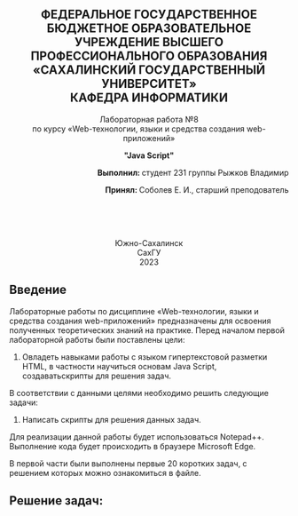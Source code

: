 <p></p>

<h2 align="center">ФЕДЕРАЛЬНОЕ ГОСУДАРСТВЕННОЕ БЮДЖЕТНОЕ ОБРАЗОВАТЕЛЬНОЕ УЧРЕЖДЕНИЕ ВЫСШЕГО ПРОФЕССИОНАЛЬНОГО ОБРАЗОВАНИЯ <br> «САХАЛИНСКИЙ ГОСУДАРСТВЕННЫЙ УНИВЕРСИТЕТ» <br> КАФЕДРА ИНФОРМАТИКИ </h2>
<p align="center">Лабораторная работа №8 <br>
по курсу «Web-технологии, языки и средства создания web-приложений» 

<p align="center"><b>"Java Script"</b><p>
<p align="right"><b>Выполнил: </b> студент 231 группы Рыжков Владимир </p>
<p  align="right"><b>Принял: </b> Соболев Е. И., старший преподователь</p>
<br>
<br>
<br>
<p align="center">Южно-Сахалинск <br> СахГУ <br> 2023</p>
<h2> Введение </h2>
<p>Лабораторные работы по дисциплине «Web-технологии, языки и средства создания web-приложений» предназначены для освоения полученных теоретических знаний на практике. Перед началом первой лабораторной работы были поставлены цели: <br>
<ol>
  <li>Овладеть навыками работы с языком гипертекстовой разметки HTML, в частности научиться основам Java Script, создаватьскрипты для решения задач.
</ol>
В соответствии с данными целями необходимо решить следующие задачи:
<ol>
   <li> Написать скрипты для решения данных задач.
   </ol>
Для реализации данной работы будет использоваться Notepad++. Выполнение кода будет происходить в браузере Microsoft Edge.
</p>

<p>В первой части были выполнены первые 20 коротких задач, с решением которых можно ознакомиться в файле. </p>
<h2>Решение задач:</h2>
<script>
          
            function num1()
            {
            if(true)
                console.log(true)
            else
                console.log(false)

            if(false)
                console.log(true)
            else
                console.log(false)
        }

        function num2()
        {
            let m = Math.floor(Math.random() * 100);
            if (m > 50) console.log("большое " + m)
            else console.log("маленькое " + m)
        }

        function num3()
        {
            var i = 2;
            var j = 0;
            while( i < 9 ){
 	            console.log( i++ );
                j++;
            }
            console.log("Цикл выполнился "+j+" раз");
        }

        function num4()
        {
            for(let i = 45; i < 68; i++ )
                console.log(i);
        }

        function num5()
        {
            for(let i = 45; i < 671; i++ )
                if(i % 10 == 0) console.log(i);
        }

        function num6()
        {
            for(let i = 45; i < 671; i++ )
                if(i % 10 == 0 || i < 68) console.log(i);
        }

        function num7()
        {
            var n = Math.floor(Math.random()*10);
            console.log("Число " + n)
            switch(n){
                case 1: {
                    console.log('один')
                    break;
                }
                case 2: {
                    console.log('два')
                    break;
                }
                case 3: {
                    console.log('три')
                    break;
                }
                case 4: {
                    console.log('четыре')
                    break;
                }
                case 5: {
                    console.log('пять')
                    break;
                }
                case 6: {
                    console.log('шесть')
                    break;
                }
                case 7: {
                    console.log('семь')
                    break;
                }
                case 8: {
                    console.log('восемь')
                    break;
                }
                case 9: {
                    console.log('девять')
                    break;
                }
                case 0: {
                    console.log('ноль')
                    break;
                }
            }
        }

        function num8()
        {
            for(let i = 0; i < 8; i++)
                document.write('<img src="1.jpg" alt="1" />')
        }

        function num9()
        {
            let size = 120;
            let unit = "Кб";
            switch(unit)
            {
                case "Кб":
                    size = size * 1024;
                    break;

                case "Мб":
                    size = size* 1024 * 1024;
                    break;

                case "Гб":
                    size = size * 1024 * 1024 * 1024;
                    break;
            }
            console.log(size);
        }

        function num10()
        {
            let style = "<style>\n table,th,td,caption \n{\n border: 2px solid black;\n border-collapse: collapse; \n}\n</style>\n"
            let str = '<table>\n<caption>Май</caption>\n<tr>\n';
            for(let i = 1; i<=7; i++)
            {
                switch(i){
                    case 1:
                        str+="<th>Пн</th>\n";
                        break;
                    case 2:
                        str+="<th>Вт</th>\n";
                        break;
                    case 3:
                        str+="<th>Ср</th>\n";
                        break;
                    case 4:
                        str+="<th>Чт</th>\n";
                        break;
                    case 5:
                        str+="<th>Пт</th>\n";
                        break;
                    case 6:
                        str+="<th>Сб</th>\n";
                        break;
                    case 7:
                        str+="<th>Вс</th>\n";
                        break;   
                }
            }
            str+="</tr>\n"
            for(let i = 1; i <= 31; i++)
            {
                str+=`<td>${i}</td>\n`;
                if(i % 7 == 0 ) str +="</tr>\n<tr>\n";
                if(i == 31) str += "</tr>"
            }
            str+="</table>";
            document.write(style + str);
        }

        function hello1()
        {
            return "Привет, JavaScript!";
        }

        function num11()
        {
            console.log(hello1());
        }

        function hello2(name)
        {
            if(name == "") return "Привет, гость";
            return "Привет, " + name;
        }

        function num12()
        {
            console.log(hello2(prompt("Введите ваше имя")));
        }

        function mul(n,m)
        {
            return n*m;
        }

        function num13()
        {
            let n = prompt("n=");
            let m = prompt("m=");
            console.log(mul(n,m));
        }

        function repeat(str,n)
        {
            if(n=="") n = 2;
            let result = "";
            for(let i = 0; i < n; i++)
                result += str;
            return result;
        }

        function num14()
        {
            let str = prompt("str=");
            let n = prompt("n=");
            console.log(repeat(str,n));
        }

        function rgb(r=0,g=0,b=0)
        {
            return `rgb(${r},${g},${b})`;
        }

        function num15()
        {
            let r = prompt("r=");
            let g = prompt("g=");
            let b = prompt("b=");
            console.log(rgb(r,g,b));
        }

        function avg(...args)
        {
            let result = 0;
            for(let i = 0; i < args.length; i++)
                result+= args[i];
            return result / args.length;
        }

        function num16()
        {
            console.log(avg(1,2,3,4,5,6));
        }

        function m(a,b)
        {
            return `${a} * ${b} = ${mul(a,b)}`;
        }

        function log(str)
        {
            console.log(str);
        }

        function num17()
        {
            let a = parseInt(prompt("a="));
            let b = parseInt(prompt("b="));
            log(m(a,b));
        }

        function operation(m,n,o)
        {
            return o(m,n);
        }

        function num18()
        {
            console.log(operation(5,4,mul));
        }

        function addN(n)
        {
            return x => x + n; 
        }

        function num19()
        {
            let n = parseInt(prompt("n="));
            let x = parseInt(prompt("x="));
            let func = addN(n);
            console.log(func(x));
        }

        function words(n)
        {
            let temp = n % 100;
            if(temp == 11 
            || temp == 12 
            || temp == 13 
            || temp == 14 ) return `${n} товаров`;

            temp = n % 10;

            switch(temp)
            {
                case 1: return `${n} товар`;
                
                case 2:
                case 3: 
                case 4: return `${n} товара`;

                default: return `${n} товаров`;
            } 
        }

        function num20()
        {
            let n = parseInt(prompt("n="));
            console.log(words(n));
        }

        
    </script>

<p>Во второй части были выполнены задачи с ресурса codewars.com:</p>
  <p>https://www.codewars.com/users/Meyson172/completed_solutions</p>
<h2>Вывод</h2>
<p>В ходе лабораторной работы были изучены элементы языка Java script. Были рассмотрены способы задания переменных, операций над ними, была проведена работа с циклами и функциями. Результатом лабораторной работы являются решенные задачами.</p>
